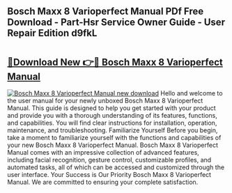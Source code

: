 ## Bosch Maxx 8 Varioperfect Manual PDf Free Download - Part-Hsr Service Owner Guide - User Repair Edition d9fkL

# <h2><a href="http://bc70024.oget.top/?id=Bosch+Maxx+8+Varioperfect+Manual">🔗Download New 👉🔴 Bosch Maxx 8 Varioperfect Manual</a></h2>

[![Bosch Maxx 8 Varioperfect Manual new download](https://i.imgur.com/5g1atiW.png)](http://bc70024.oget.top/?id=Bosch+Maxx+8+Varioperfect+Manual)
Hello and welcome to the user manual for your newly unboxed Bosch Maxx 8 Varioperfect Manual. This guide is designed to help you get started with your product and provide you with a thorough understanding of its features, functions, and capabilities. You will find clear instructions for installation, operation, maintenance, and troubleshooting. Familiarize Yourself Before you begin, take a moment to familiarize yourself with the functions and capabilities of your new Bosch Maxx 8 Varioperfect Manual. Bosch Maxx 8 Varioperfect Manual comes with an impressive collection of advanced features, including facial recognition, gesture control, customizable profiles, and automated tasks, all of which can be accessed and customized through the user interface. Your Success is Our Priority Bosch Maxx 8 Varioperfect Manual. We are committed to ensuring your complete satisfaction.
